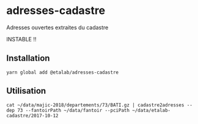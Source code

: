 # adresses-cadastre
Adresses ouvertes extraites du cadastre

INSTABLE !!

## Installation

```
yarn global add @etalab/adresses-cadastre
```

## Utilisation

```
cat ~/data/majic-2018/departements/73/BATI.gz | cadastre2adresses --dep 73 --fantoirPath ~/data/fantoir --pciPath ~/data/etalab-cadastre/2017-10-12
```
